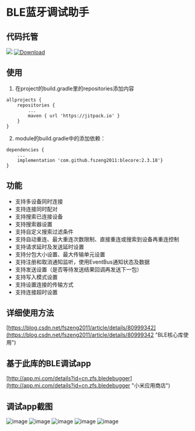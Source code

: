# BLE蓝牙调试助手

## 代码托管
[![](https://jitpack.io/v/fszeng2011/blecore.svg)](https://jitpack.io/#fszeng2011/blecore)
[![Download](https://api.bintray.com/packages/fszeng2017/maven/blecore/images/download.svg) ](https://bintray.com/fszeng2017/maven/blecore/_latestVersion)

## 使用

1. 在project的build.gradle里的repositories添加内容
```
allprojects {
	repositories {
		...
		maven { url 'https://jitpack.io' }
	}
}
```
2. module的build.gradle中的添加依赖：
```
dependencies {
	...
	implementation 'com.github.fszeng2011:blecore:2.3.18'}
}
```

## 功能
- 支持多设备同时连接
- 支持连接同时配对
- 支持搜索已连接设备
- 支持搜索器设置
- 支持自定义搜索过滤条件
- 支持自动重连、最大重连次数限制、直接重连或搜索到设备再重连控制
- 支持请求延时及发送延时设置
- 支持分包大小设置、最大传输单元设置
- 支持注册和取消通知监听，使用EventBus通知状态及数据
- 支持发送设置（是否等待发送结果回调再发送下一包）
- 支持写入模式设置
- 支持设置连接的传输方式
- 支持连接超时设置

## 详细使用方法

[https://blog.csdn.net/fszeng2011/article/details/80999342](https://blog.csdn.net/fszeng2011/article/details/80999342 "BLE核心库使用")	

## 基于此库的BLE调试app
[http://app.mi.com/details?id=cn.zfs.bledebugger](http://app.mi.com/details?id=cn.zfs.bledebugger "小米应用商店")

## 调试app截图
![image](https://github.com/fszeng2011/blecore/blob/master/screenshot/0d12b411b69c21f97460983f0e22280e5ec424032.jpg)
![image](https://github.com/fszeng2011/blecore/blob/master/screenshot/0d12b411b69c22f978609b3f0e222b0e5fc424032.jpg)
![image](https://github.com/fszeng2011/blecore/blob/master/screenshot/0d12b411b69c23f97e609c3f09222f0e54c424032.jpg)
![image](https://github.com/fszeng2011/blecore/blob/master/screenshot/0e623b5f536864d7b1ef7881cdfdd6f6c420eb5a9.jpg)
![image](https://github.com/fszeng2011/blecore/blob/master/screenshot/02b5d84bc72bd4cfa34f80bb3e5ef7439a4ba476b.jpg)
